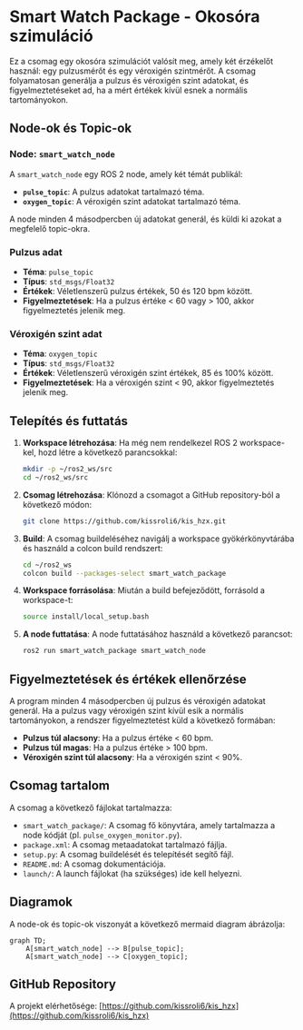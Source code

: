 # Smart Watch Package - Okosóra szimuláció

Ez a csomag egy okosóra szimulációt valósít meg, amely két érzékelőt használ: egy pulzusmérőt és egy véroxigén szintmérőt. A csomag folyamatosan generálja a pulzus és véroxigén szint adatokat, és figyelmeztetéseket ad, ha a mért értékek kívül esnek a normális tartományokon.

## Node-ok és Topic-ok

### Node: `smart_watch_node`
A `smart_watch_node` egy ROS 2 node, amely két témát publikál:
- **`pulse_topic`**: A pulzus adatokat tartalmazó téma.
- **`oxygen_topic`**: A véroxigén szint adatokat tartalmazó téma.

A node minden 4 másodpercben új adatokat generál, és küldi ki azokat a megfelelő topic-okra.

### Pulzus adat
- **Téma**: `pulse_topic`
- **Típus**: `std_msgs/Float32`
- **Értékek**: Véletlenszerű pulzus értékek, 50 és 120 bpm között.
- **Figyelmeztetések**: Ha a pulzus értéke < 60 vagy > 100, akkor figyelmeztetés jelenik meg.

### Véroxigén szint adat
- **Téma**: `oxygen_topic`
- **Típus**: `std_msgs/Float32`
- **Értékek**: Véletlenszerű véroxigén szint értékek, 85 és 100% között.
- **Figyelmeztetések**: Ha a véroxigén szint < 90, akkor figyelmeztetés jelenik meg.

## Telepítés és futtatás

1. **Workspace létrehozása**:
   Ha még nem rendelkezel ROS 2 workspace-kel, hozd létre a következő parancsokkal:
   ```bash
   mkdir -p ~/ros2_ws/src
   cd ~/ros2_ws/src
   ```

2. **Csomag létrehozása**: Klónozd a csomagot a GitHub repository-ból a következő módon:
   ```bash
   git clone https://github.com/kissroli6/kis_hzx.git
   ```

3. **Build**: A csomag buildeléséhez navigálj a workspace gyökérkönyvtárába és használd a colcon build rendszert:
   ```bash
   cd ~/ros2_ws
   colcon build --packages-select smart_watch_package
   ```

4. **Workspace forrásolása**: Miután a build befejeződött, forrásold a workspace-t:
   ```bash
   source install/local_setup.bash
   ```

5. **A node futtatása**: A node futtatásához használd a következő parancsot:
   ```bash
   ros2 run smart_watch_package smart_watch_node
   ```

## Figyelmeztetések és értékek ellenőrzése

A program minden 4 másodpercben új pulzus és véroxigén adatokat generál. Ha a pulzus vagy véroxigén szint kívül esik a normális tartományokon, a rendszer figyelmeztetést küld a következő formában:
- **Pulzus túl alacsony**: Ha a pulzus értéke < 60 bpm.
- **Pulzus túl magas**: Ha a pulzus értéke > 100 bpm.
- **Véroxigén szint túl alacsony**: Ha a véroxigén szint < 90%.

## Csomag tartalom

A csomag a következő fájlokat tartalmazza:
- `smart_watch_package/`: A csomag fő könyvtára, amely tartalmazza a node kódját (pl. `pulse_oxygen_monitor.py`).
- `package.xml`: A csomag metaadatokat tartalmazó fájlja.
- `setup.py`: A csomag buildelését és telepítését segítő fájl.
- `README.md`: A csomag dokumentációja.
- `launch/`: A launch fájlokat (ha szükséges) ide kell helyezni.

## Diagramok

A node-ok és topic-ok viszonyát a következő mermaid diagram ábrázolja:
```mermaid
graph TD;
    A[smart_watch_node] --> B[pulse_topic];
    A[smart_watch_node] --> C[oxygen_topic];
```

## GitHub Repository

A projekt elérhetősége: [https://github.com/kissroli6/kis_hzx](https://github.com/kissroli6/kis_hzx)
